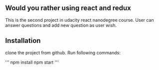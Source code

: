 ## Would you rather using react and redux

This is the second project in udacity react nanodegree course. User can answer questions and add new question as user wish. 

## Installation

clone the project from github. Run following commands:

'''
npm install
npm start
'''